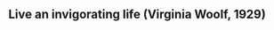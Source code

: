## Live an invigorating life (Virginia Woolf, 1929)

<!--
**annefitterer/annefitterer** is a ✨ _special_ ✨ repository because its `README.md` (this file) appears on your GitHub profile.

Here are some ideas to get you started:

- 🔭 I’m currently working on establishing GitHub workspace.
- 🌱 I’m currently learning contract theory.
- 👯 I’m looking to collaborate on problem sets.
- 🤔 I’m looking for help with PhD life.
- 💬 Ask me about nothing. Tell me something.

